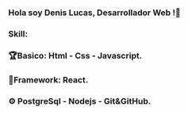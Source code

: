 ### Hola soy Denis Lucas, Desarrollador Web !👋
### Skill:
### 🏆Basico: Html  - Css - Javascript.
### 👾Framework: React.
### ⚙️ PostgreSql - Nodejs - Git&GitHub.


<!--
**LucasDenis0016/LucasDenis0016** is a ✨ _special_ ✨ repository because its `README.md` (this file) appears on your GitHub profile.

Sobre Mi:

- 🧑‍💻 Desarrollador web:
- 🏆 Basico: Html - Css - Javascript - Git&Github
- 👾 Framework: Reactjs 
- ⚙️ Nodejs - Postgresql - Postman
- 📧 webcodingw@gmail.com 
- 📌 Concordia Entre Rios 
- 
- 
-->
